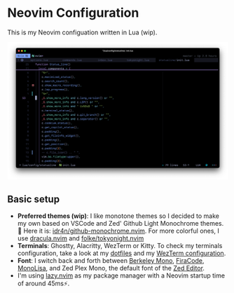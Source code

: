 # Neovim Configuration

This is my Neovim configuation written in Lua (wip).

![](assets/nvim-screenshot.png)

## Basic setup

- **Preferred themes (wip)**: I like monotone themes so I decided to make my own based on VSCode and Zed' Github Light Monochrome themes. 🎨 Here it is: [idr4n/github-monochrome.nvim](https://github.com/idr4n/github-monochrome.nvim). For more colorful ones, I use [dracula.nvim](https://github.com/Mofiqul/dracula.nvim) and [folke/tokyonight.nvim](https://github.com/folke/tokyonight.nvim)
- **Terminals**: Ghostty, Alacritty, WezTerm or Kitty. To check my terminals configuration, take a look at my [dotfiles](https://github.com/idr4n/.dotfiles) and my [WezTerm configuration](https://github.com/idr4n/wezterm).
- **Font**: I switch back and forth between [Berkeley Mono](https://usgraphics.com/products/berkeley-mono), [FiraCode](https://github.com/tonsky/FiraCode), [MonoLisa](https://www.monolisa.dev/), and Zed Plex Mono, the default font of the [Zed Editor](https://github.com/zed-industries/zed).
- I'm using [lazy.nvim](https://github.com/folke/lazy.nvim) as my package manager with a Neovim startup time of around 45ms⚡️.

